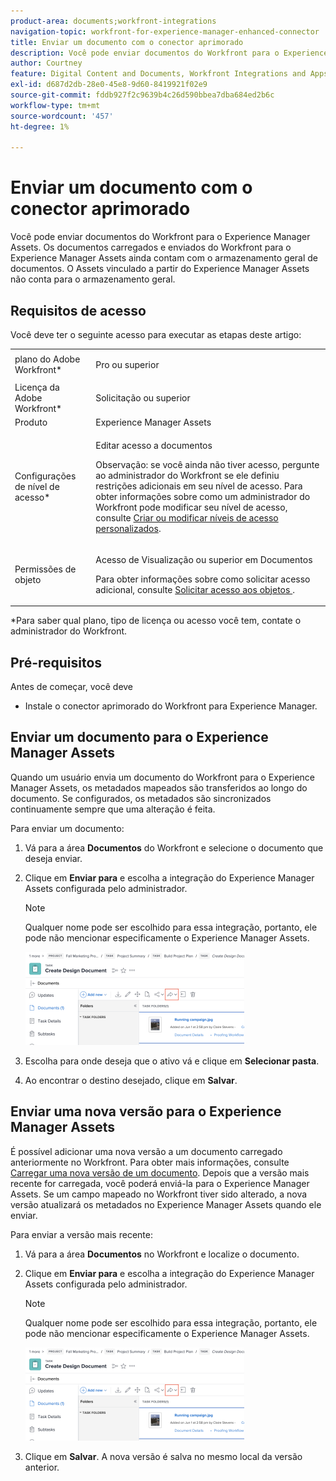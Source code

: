 ```yaml
---
product-area: documents;workfront-integrations
navigation-topic: workfront-for-experience-manager-enhanced-connector
title: Enviar um documento com o conector aprimorado
description: Você pode enviar documentos do Workfront para o Experience Manager Assets. Os documentos carregados e enviados do Workfront para o Experience Manager Assets ainda contam com o armazenamento geral de documentos. O Assets vinculado a partir do Experience Manager Assets não conta para o armazenamento geral.
author: Courtney
feature: Digital Content and Documents, Workfront Integrations and Apps
exl-id: d687d2db-28e0-45e8-9d60-8419921f02e9
source-git-commit: fddb927f2c9639b4c26d590bbea7dba684ed2b6c
workflow-type: tm+mt
source-wordcount: '457'
ht-degree: 1%

---
```


# Enviar um documento com o conector aprimorado

Você pode enviar documentos do Workfront para o Experience Manager Assets. Os documentos carregados e enviados do Workfront para o Experience Manager Assets ainda contam com o armazenamento geral de documentos. O Assets vinculado a partir do Experience Manager Assets não conta para o armazenamento geral.

## Requisitos de acesso

Você deve ter o seguinte acesso para executar as etapas deste artigo:

<table style="table-layout:auto"> 
 <col> 
 <col> 
 <tbody> 
  <tr> 
   <td role="rowheader">plano do Adobe Workfront*</td> 
   <td> <p>Pro ou superior</p> </td> 
  </tr> 
  <tr> 
   <td role="rowheader">Licença da Adobe Workfront*</td> 
   <td> <p>Solicitação ou superior</p> </td> 
  </tr> 
  <tr> 
   <td role="rowheader">Produto</td> 
   <td>Experience Manager Assets </td> 
  </tr> 
  <tr> 
   <td role="rowheader">Configurações de nível de acesso*</td> 
   <td> <p>Editar acesso a documentos</p> <p>Observação: se você ainda não tiver acesso, pergunte ao administrador do Workfront se ele definiu restrições adicionais em seu nível de acesso. Para obter informações sobre como um administrador do Workfront pode modificar seu nível de acesso, consulte <a href="../../../administration-and-setup/add-users/configure-and-grant-access/create-modify-access-levels.md" class="MCXref xref">Criar ou modificar níveis de acesso personalizados</a>.</p> </td> 
  </tr> 
  <tr> 
   <td role="rowheader">Permissões de objeto</td> 
   <td> <p>Acesso de Visualização ou superior em Documentos</p> <p>Para obter informações sobre como solicitar acesso adicional, consulte <a href="../../../workfront-basics/grant-and-request-access-to-objects/request-access.md" class="MCXref xref">Solicitar acesso aos objetos </a>.</p> </td> 
  </tr> 
 </tbody> 
</table>

&#42;Para saber qual plano, tipo de licença ou acesso você tem, contate o administrador do Workfront.

## Pré-requisitos

Antes de começar, você deve

* Instale o conector aprimorado do Workfront para Experience Manager.

## Enviar um documento para o Experience Manager Assets

Quando um usuário envia um documento do Workfront para o Experience Manager Assets, os metadados mapeados são transferidos ao longo do documento. Se configurados, os metadados são sincronizados continuamente sempre que uma alteração é feita.

Para enviar um documento:

1. Vá para a área **Documentos** do Workfront e selecione o documento que deseja enviar.
1. Clique em **Enviar para** e escolha a integração do Experience Manager Assets configurada pelo administrador.

   >[!NOTE]
   >
   >Qualquer nome pode ser escolhido para essa integração, portanto, ele pode não mencionar especificamente o Experience Manager Assets.

   ![Enviar para](assets/copy-of-send-to-in-toolbar-350x149.png)

1. Escolha para onde deseja que o ativo vá e clique em **Selecionar pasta**.
1. Ao encontrar o destino desejado, clique em **Salvar**.

## Enviar uma nova versão para o Experience Manager Assets

É possível adicionar uma nova versão a um documento carregado anteriormente no Workfront. Para obter mais informações, consulte [Carregar uma nova versão de um documento](../../../documents/managing-documents/upload-new-document-version.md). Depois que a versão mais recente for carregada, você poderá enviá-la para o Experience Manager Assets. Se um campo mapeado no Workfront tiver sido alterado, a nova versão atualizará os metadados no Experience Manager Assets quando ele enviar.

Para enviar a versão mais recente:

1. Vá para a área **Documentos** no Workfront e localize o documento.
1. Clique em **Enviar para** e escolha a integração do Experience Manager Assets configurada pelo administrador.

   >[!NOTE]
   >
   >Qualquer nome pode ser escolhido para essa integração, portanto, ele pode não mencionar especificamente o Experience Manager Assets.

   ![Enviar para](assets/copy-of-send-to-in-toolbar-350x149.png)

1. Clique em **Salvar**. A nova versão é salva no mesmo local da versão anterior.
